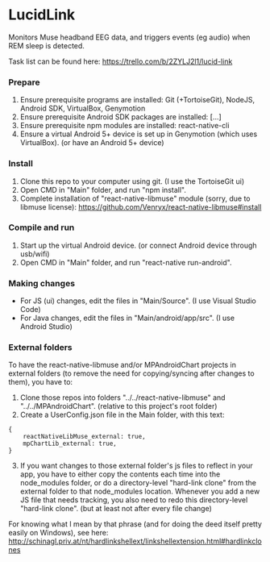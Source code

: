 # LucidLink
Monitors Muse headband EEG data, and triggers events (eg audio) when REM sleep is detected.

Task list can be found here: https://trello.com/b/2ZYLJ2l1/lucid-link

### Prepare

1) Ensure prerequisite programs are installed: Git (+TortoiseGit), NodeJS, Android SDK, VirtualBox, Genymotion  
2) Ensure prerequisite Android SDK packages are installed: [...]  
3) Ensure prerequisite npm modules are installed: react-native-cli  
4) Ensure a virtual Android 5+ device is set up in Genymotion (which uses VirtualBox). (or have an Android 5+ device)  

### Install

1) Clone this repo to your computer using git. (I use the TortoiseGit ui)  
2) Open CMD in "Main" folder, and run "npm install".  
3) Complete installation of "react-native-libmuse" module (sorry, due to libmuse license): https://github.com/Venryx/react-native-libmuse#install  

### Compile and run

1) Start up the virtual Android device. (or connect Android device through usb/wifi)  
2) Open CMD in "Main" folder, and run "react-native run-android".  

### Making changes

* For JS (ui) changes, edit the files in "Main/Source". (I use Visual Studio Code)  
* For Java changes, edit the files in "Main/android/app/src". (I use Android Studio)  

### External folders

To have the react-native-libmuse and/or MPAndroidChart projects in external folders (to remove the need for copying/syncing after changes to them), you have to:  
1) Clone those repos into folders "../../react-native-libmuse" and "../../MPAndroidChart". (relative to this project's root folder)  
2) Create a UserConfig.json file in the Main folder, with this text:
```
{
	reactNativeLibMuse_external: true,
	mpChartLib_external: true,
}
```
3) If you want changes to those external folder's js files to reflect in your app, you have to either copy the contents each time into the node_modules folder, or do a directory-level "hard-link clone" from the external folder to that node_modules location. Whenever you add a new JS file that needs tracking, you also need to redo this directory-level "hard-link clone". (but at least not after every file change)

For knowing what I mean by that phrase (and for doing the deed itself pretty easily on Windows), see here: http://schinagl.priv.at/nt/hardlinkshellext/linkshellextension.html#hardlinkclones